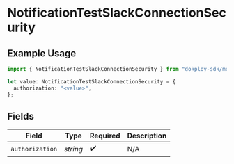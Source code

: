 # NotificationTestSlackConnectionSecurity

## Example Usage

```typescript
import { NotificationTestSlackConnectionSecurity } from "dokploy-sdk/models/operations";

let value: NotificationTestSlackConnectionSecurity = {
  authorization: "<value>",
};
```

## Fields

| Field              | Type               | Required           | Description        |
| ------------------ | ------------------ | ------------------ | ------------------ |
| `authorization`    | *string*           | :heavy_check_mark: | N/A                |